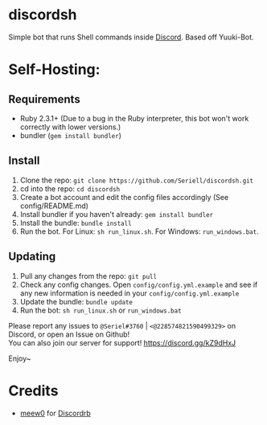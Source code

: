 # discordsh
Simple bot that runs Shell commands inside [Discord](https://discordapp.com). Based off Yuuki-Bot.

# Self-Hosting:

## Requirements
- Ruby 2.3.1+ (Due to a bug in the Ruby interpreter, this bot won't work correctly with lower versions.)
- bundler (`gem install bundler`)

## Install
1. Clone the repo: `git clone https://github.com/Seriell/discordsh.git`
2. cd into the repo: `cd discordsh`
3. Create a bot account and edit the config files accordingly (See config/README.md)
4. Install bundler if you haven't already: `gem install bundler`
5. Install the bundle: `bundle install`
6. Run the bot. For Linux: `sh run_linux.sh`. For Windows: `run_windows.bat`.

## Updating
1. Pull any changes from the repo: `git pull`
2. Check any config changes. Open `config/config.yml.example` and see if any new information is needed in your `config/config.yml.example`
3. Update the bundle: `bundle update`
4. Run the bot: `sh run_linux.sh` or `run_windows.bat`

Please report any issues to `@Seriel#3760` | `<@228574821590499329>` on Discord, or open an Issue on Github! <br />
You can also join our server for support! https://discord.gg/kZ9dHxJ <br />

Enjoy~
<br />

# Credits
- [meew0](https://github.com/meew0/) for [Discordrb](https://github.com/meew0/discordrb)
